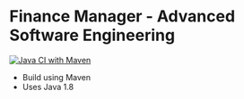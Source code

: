 # Finance Manager - Advanced Software Engineering
[![Java CI with Maven](https://github.com/hottek/ase/actions/workflows/maven.yml/badge.svg?branch=master)](https://github.com/hottek/ase/actions/workflows/maven.yml)
- Build using Maven
- Uses Java 1.8
